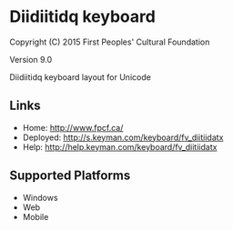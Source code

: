 Diidiitidq keyboard
======================

Copyright (C) 2015 First Peoples' Cultural Foundation

Version 9.0

Diidiitidq keyboard layout for Unicode

Links
-----

 * Home:     <http://www.fpcf.ca/>
 * Deployed: <http://s.keyman.com/keyboard/fv_diitiidatx>
 * Help:     <http://help.keyman.com/keyboard/fv_diitiidatx>
 
Supported Platforms
-------------------

 * Windows
 * Web
 * Mobile
